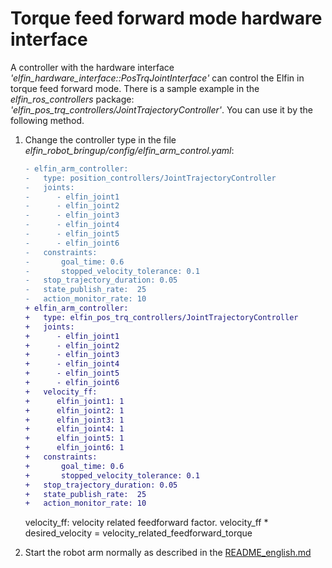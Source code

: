 Torque feed forward mode hardware interface
====

A controller with the hardware interface *'elfin_hardware_interface::PosTrqJointInterface'* can control the Elfin in torque feed forward mode. There is a sample example in the *elfin_ros_controllers* package: *'elfin_pos_trq_controllers/JointTrajectoryController'*. You can use it by the following method.

1. Change the controller type in the file *elfin_robot_bringup/config/elfin_arm_control.yaml*:

    ```diff
    - elfin_arm_controller:
    -   type: position_controllers/JointTrajectoryController
    -   joints:
    -      - elfin_joint1
    -      - elfin_joint2
    -      - elfin_joint3
    -      - elfin_joint4
    -      - elfin_joint5
    -      - elfin_joint6
    -   constraints:
    -       goal_time: 0.6
    -       stopped_velocity_tolerance: 0.1
    -   stop_trajectory_duration: 0.05
    -   state_publish_rate:  25
    -   action_monitor_rate: 10
    + elfin_arm_controller:
    +   type: elfin_pos_trq_controllers/JointTrajectoryController
    +   joints:
    +      - elfin_joint1
    +      - elfin_joint2
    +      - elfin_joint3
    +      - elfin_joint4
    +      - elfin_joint5
    +      - elfin_joint6
    +   velocity_ff:
    +      elfin_joint1: 1
    +      elfin_joint2: 1
    +      elfin_joint3: 1
    +      elfin_joint4: 1
    +      elfin_joint5: 1
    +      elfin_joint6: 1
    +   constraints:
    +       goal_time: 0.6
    +       stopped_velocity_tolerance: 0.1
    +   stop_trajectory_duration: 0.05
    +   state_publish_rate:  25
    +   action_monitor_rate: 10

    ```
    
    velocity_ff: velocity related feedforward factor. velocity_ff * desired_velocity = velocity_related_feedforward_torque

2. Start the robot arm normally as described in the [README_english.md](../README_english.md)